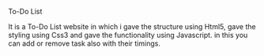To-Do List

It is a To-Do List website in which i gave the structure using Html5, gave the styling using Css3 and gave the functionality using Javascript.
in this you can add or remove task also with their timings.
